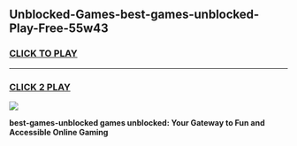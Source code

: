 
## Unblocked-Games-best-games-unblocked-Play-Free-55w43
<h3>
<a href="https://premium76.site?title=best-games-unblocked&ref=10A">CLICK TO PLAY</a></h3>
<hr>

<h3>
<a href="https://premium76.site?title=best-games-unblocked&ref=10A">CLICK 2 PLAY</a>
  
</h3>

<a href="https://premium76.site?title=best-games-unblocked&ref=10A"><img src="https://clearcache.store/games.png"></a>


**best-games-unblocked games unblocked: Your Gateway to Fun and Accessible Online Gaming**
